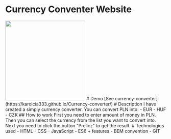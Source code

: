 # Currency Conventer Website
<img src="[images/Currency%20Converter.gif](https://github.com/Karolcia333/Currency-converter/blob/0742b8e376b41900ab46a4ab1faf565159414dc6/image/share.jpg)" width="250" height="250"/>
# Demo
[See currency-converter](https://karolcia333.github.io/Currency-converter/)
# Description
I have created a simply currency converter. You can convert PLN into:
- EUR
- HUF
- CZK
## How to work
First you need to enter amount of money in PLN. Then you can select the currency from the list you want to convert into. Next you need to click the button "Prelicz" to get the result.
# Technologies used
- HTML
- CSS
- JavaScript
- ES6 + features
- BEM convention
- GIT
